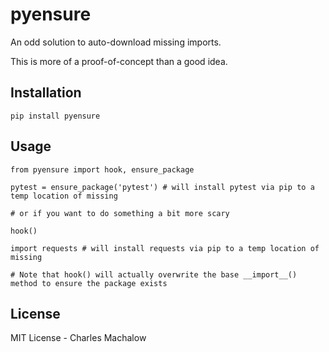 # pyensure
An odd solution to auto-download missing imports.

This is more of a proof-of-concept than a good idea.

## Installation
```
pip install pyensure
```

## Usage

```
from pyensure import hook, ensure_package

pytest = ensure_package('pytest') # will install pytest via pip to a temp location of missing

# or if you want to do something a bit more scary

hook()

import requests # will install requests via pip to a temp location of missing

# Note that hook() will actually overwrite the base __import__() method to ensure the package exists

```


## License
MIT License - Charles Machalow
